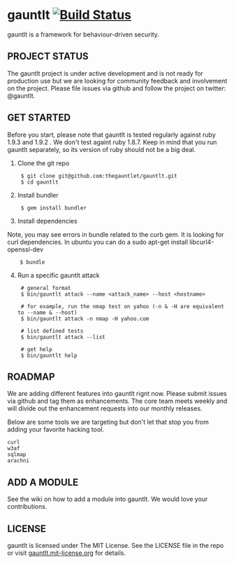 # gauntlt [![Build Status](https://secure.travis-ci.org/thegauntlet/gauntlt.png?branch=master)](http://travis-ci.org/thegauntlet/gauntlt)

gauntlt is a framework for behaviour-driven security.

## PROJECT STATUS

The gauntlt project is under active development and is not ready for production use but we are looking for community feedback and involvement on the project.  Please file issues via github and follow the project on twitter: @gauntlt.


## GET STARTED

Before you start, please note that gauntlt is tested regularly against ruby 1.9.3 and 1.9.2 . We don't test againt ruby 1.8.7. Keep in mind that you run gauntlt separately, so its version of ruby should not be a big deal.

1. Clone the git repo

        $ git clone git@github.com:thegauntlet/gauntlt.git
        $ cd gauntlt


2. Install bundler
        
        $ gem install bundler


3. Install dependencies

Note, you may see errors in bundle related to the curb gem.  It is looking for curl dependencies. In ubuntu you can do a sudo apt-get install libcurl4-openssl-dev 

        $ bundle

4. Run a specific gauntlt attack
        
        # general format
        $ bin/gauntlt attack --name <attack_name> --host <hostname>
         
        # for example, run the nmap test on yahoo (-n & -H are equivalent to --name & --host)
        $ bin/gauntlt attack -n nmap -H yahoo.com
 
        # list defined tests
        $ bin/gauntlt attack --list

        # get help
        $ bin/gauntlt help


## ROADMAP

We are adding different features into gauntlt rignt now.  Please submit issues via github and tag them as enhancements.  The core team meets weekly and will divide out the enhancement requests into our monthly releases.

Below are some tools we are targeting but don't let that stop you from adding your favorite hacking tool.

	curl
	w3af
	sqlmap
	arachni

## ADD A MODULE
See the wiki on how to add a module into gauntlt. We would love your contributions.

## LICENSE

gauntlt is licensed under The MIT License. See the LICENSE file in the repo or visit [gauntlt.mit-license.org](http://gauntlt.mit-license.org/) for details.
